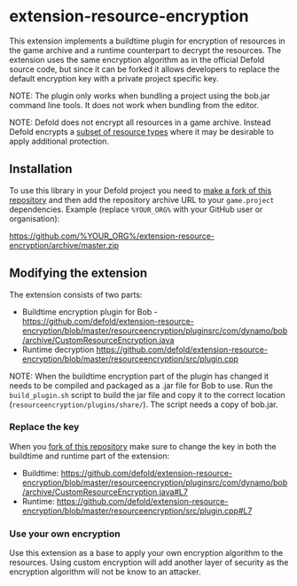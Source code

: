 # extension-resource-encryption
This extension implements a buildtime plugin for encryption of resources in the game archive and a runtime counterpart to decrypt the resources. The extension uses the same encryption algorithm as in the official Defold source code, but since it can be forked it allows developers to replace the default encryption key with a private project specific key.

NOTE: The plugin only works when bundling a project using the bob.jar command line tools. It does not work when bundling from the editor.

NOTE: Defold does not encrypt all resources in a game archive. Instead Defold encrypts a [subset of resource types](https://github.com/defold/defold/blob/dev/com.dynamo.cr/com.dynamo.cr.bob/src/com/dynamo/bob/archive/ArchiveBuilder.java#L55) where it may be desirable to apply additional protection.


## Installation
To use this library in your Defold project you need to [make a fork of this repository](https://github.com/defold/extension-resource-encryption/fork) and then add the repository archive URL to your `game.project` dependencies. Example (replace `%YOUR_ORG%` with your GitHub user or organisation):

https://github.com/%YOUR_ORG%/extension-resource-encryption/archive/master.zip


## Modifying the extension
The extension consists of two parts:

* Buildtime encryption plugin for Bob - https://github.com/defold/extension-resource-encryption/blob/master/resourceencryption/pluginsrc/com/dynamo/bob/archive/CustomResourceEncryption.java
* Runtime decryption https://github.com/defold/extension-resource-encryption/blob/master/resourceencryption/src/plugin.cpp

NOTE: When the buildtime encryption part of the plugin has changed it needs to be compiled and packaged as a .jar file for Bob to use. Run the `build_plugin.sh` script to build the jar file and copy it to the correct location (`resourceencryption/plugins/share/`). The script needs a copy of bob.jar.

### Replace the key
When you [fork of this repository](https://github.com/defold/extension-resource-encryption/fork) make sure to change the key in both the buildtime and runtime part of the extension:

* Buildtime: https://github.com/defold/extension-resource-encryption/blob/master/resourceencryption/pluginsrc/com/dynamo/bob/archive/CustomResourceEncryption.java#L7
* Runtime: https://github.com/defold/extension-resource-encryption/blob/master/resourceencryption/src/plugin.cpp#L7

### Use your own encryption
Use this extension as a base to apply your own encryption algorithm to the resources. Using custom encryption will add another layer of security as the encryption algorithm will not be know to an attacker.
